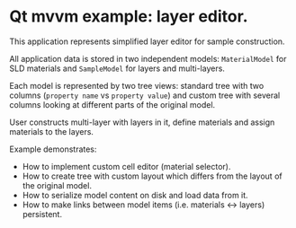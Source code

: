 # Qt mvvm example: layer editor.

This application represents simplified layer editor for sample construction.

All application data is stored in two independent models: `MaterialModel` for SLD
materials and `SampleModel` for layers and multi-layers.

Each model is represented by two tree views: standard tree with two columns (`property name`
vs `property value`) and custom tree with several columns looking at different parts of
the original model.

User constructs multi-layer with layers in it, define materials and assign materials to the layers.

Example demonstrates:

+ How to implement custom cell editor (material selector).
+ How to create tree with custom layout which differs from the layout of the original model.
+ How to serialize model content on disk and load data from it.
+ How to make links between model items (i.e. materials <-> layers) persistent.

